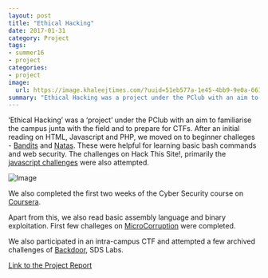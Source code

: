 ```yaml
---
layout: post
title: "Ethical Hacking"
date: 2017-01-31 
category: Project
tags:
- summer16
- project
categories:
- project
image:
  url: https://image.khaleejtimes.com/?uuid=51eb577a-1e45-4bb9-9e0a-6611521ae6bc&function=cropresize&type=preview&source=false&q=75&crop_w=0.99999&crop_h=0.8427&x=0&y=0&width=1200&height=675
summary: "Ethical Hacking was a project under the PClub with an aim to familiarise the campus junta with the field and to prepare for CTFs."
---
```


‘Ethical Hacking’ was a ‘project’ under the PClub with an aim to familiarise the campus junta with the field and to prepare for CTFs. 
After an initial reading on HTML, Javascript and PHP, we moved on to beginner challeges - [Bandits](http://overthewire.org/wargames/bandit/) and [Natas](http://overthewire.org/wargames/natas/). These were helpful for learning basic bash commands and web security. The challenges on Hack This Site!, primarily the [javascript challenges](https://www.hackthissite.org/missions/javascript/) were also attempted.

![Image](https://image.khaleejtimes.com/?uuid=51eb577a-1e45-4bb9-9e0a-6611521ae6bc&function=cropresize&type=preview&source=false&q=75&crop_w=0.99999&crop_h=0.8427&x=0&y=0&width=1200&height=675  )

 We also completed the first two weeks of the Cyber Security course on [Coursera](https://www.coursera.org/learn/software-security/home). 

Apart from this, we also read basic assembly language and binary exploitation. First few challeges on [MicroCorruption](https://microcorruption.com/) were completed.

We also participated in an intra-campus CTF and attempted a few archived challenges of [Backdoor](https://backdoor.sdslabs.co/), SDS Labs.

[Link to the Project Report](https://github.com/samarthc/project-report/blob/master/Pclub-Ethical-Hacking.pdf)



